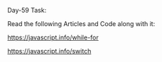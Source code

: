 Day-59 Task:

Read the following Articles and Code along with it:

https://javascript.info/while-for

https://javascript.info/switch